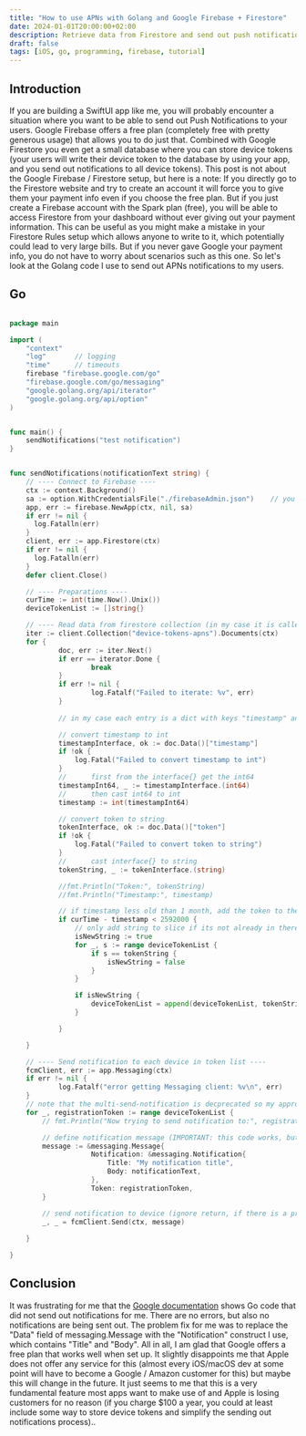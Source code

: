 ```yaml
---
title: "How to use APNs with Golang and Google Firebase + Firestore"
date: 2024-01-01T20:00:00+02:00
description: Retrieve data from Firestore and send out push notifications with this simple code.
draft: false
tags: [iOS, go, programming, firebase, tutorial]
---
```


## Introduction

If you are building a SwiftUI app like me, you will probably encounter a situation where you want to be able to send out Push Notifications to your users. Google Firebase offers a free plan (completely free with pretty generous usage) that allows you to do just that. Combined with Google Firestore you even get a small database where you can store device tokens (your users will write their device token to the database by using your app, and you send out notifications to all device tokens). This post is not about the Google Firebase / Firestore setup, but here is a note: If you directly go to the Firestore website and try to create an account it will force you to give them your payment info even if you choose the free plan. But if you just create a Firebase account with the Spark plan (free), you will be able to access Firestore from your dashboard without ever giving out your payment information. This can be useful as you might make a mistake in your Firestore Rules setup which allows anyone to write to it, which potentially could lead to very large bills. But if you never gave Google your payment info, you do not have to worry about scenarios such as this one. So let's look at the Golang code I use to send out APNs notifications to my users.

## Go

```go

package main

import (
    "context"
    "log"       // logging
    "time"      // timeouts
    firebase "firebase.google.com/go"
    "firebase.google.com/go/messaging"
    "google.golang.org/api/iterator"
    "google.golang.org/api/option"
)


func main() {
    sendNotifications("test notification")
}


func sendNotifications(notificationText string) {
    // ---- Connect to Firebase ----
    ctx := context.Background()
    sa := option.WithCredentialsFile("./firebaseAdmin.json")	// you create and dl this from your firebase dashboard
    app, err := firebase.NewApp(ctx, nil, sa)
    if err != nil {
      log.Fatalln(err)
    }
    client, err := app.Firestore(ctx)
    if err != nil {
      log.Fatalln(err)
    }
    defer client.Close()

    // ---- Preparations ----
    curTime := int(time.Now().Unix())
    deviceTokenList := []string{}

    // ---- Read data from firestore collection (in my case it is called device-tokens-apns) ----
    iter := client.Collection("device-tokens-apns").Documents(ctx)
    for {
            doc, err := iter.Next()
            if err == iterator.Done {
                    break
            }
            if err != nil {
                    log.Fatalf("Failed to iterate: %v", err)
            }
            
            // in my case each entry is a dict with keys "timestamp" and "token"

            // convert timestamp to int
            timestampInterface, ok := doc.Data()["timestamp"]
            if !ok {
                log.Fatal("Failed to convert timestamp to int")
            }
            //      first from the interface{} get the int64
            timestampInt64, _ := timestampInterface.(int64)
            //      then cast int64 to int
            timestamp := int(timestampInt64)

            // convert token to string
            tokenInterface, ok := doc.Data()["token"]
            if !ok {
                log.Fatal("Failed to convert token to string")
            }
            //      cast interface{} to string
            tokenString, _ := tokenInterface.(string)

            //fmt.Println("Token:", tokenString)
            //fmt.Println("Timestamp:", timestamp)

            // if timestamp less old than 1 month, add the token to the list (dont notify dead devices, each app start renews token)
            if curTime - timestamp < 2592000 {
                // only add string to slice if its not already in there
                isNewString := true
                for _, s := range deviceTokenList {
                    if s == tokenString {
                        isNewString = false
                    }
                }

                if isNewString {
                    deviceTokenList = append(deviceTokenList, tokenString)  
                }

            }

    }

    // ---- Send notification to each device in token list ----
    fcmClient, err := app.Messaging(ctx)
    if err != nil {
            log.Fatalf("error getting Messaging client: %v\n", err)
    }
    // note that the multi-send-notification is decprecated so my approach is recommended:
    for _, registrationToken := range deviceTokenList {
        // fmt.Println("Now trying to send notification to:", registrationToken)

        // define notification message (IMPORTANT: this code works, but the code in the Google Documentation for APNs did NOT work for me)
        message := &messaging.Message{
                    Notification: &messaging.Notification{
                        Title: "My notification title",
                        Body: notificationText,
                    },
                    Token: registrationToken,
        }

        // send notification to device (ignore return, if there is a problem with the token just don't send a notification to it)
        _, _ = fcmClient.Send(ctx, message)
        
    }

}


```

## Conclusion
It was frustrating for me that the [Google documentation](https://firebase.google.com/docs/cloud-messaging/send-message#go) shows Go code that did not send out notifications for me. There are no errors, but also no notifications are being sent out. The problem fix for me was to replace the "Data" field of messaging.Message with the "Notification" construct I use, which contains "Title" and "Body". All in all, I am glad that Google offers a free plan that works well when set up. It slightly disappoints me that Apple does not offer any service for this (almost every iOS/macOS dev at some point will have to become a Google / Amazon customer for this) but maybe this will change in the future. It just seems to me that this is a very fundamental feature most apps want to make use of and Apple is losing customers for no reason (if you charge $100 a year, you could at least include some way to store device tokens and simplify the sending out notifications process)..